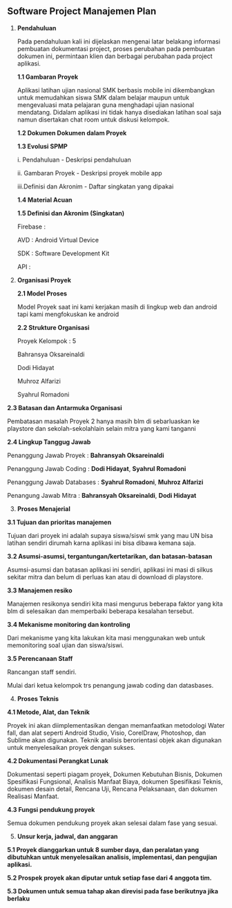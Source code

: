 ## **Software Project Manajemen Plan**

1. **Pendahuluan**

   Pada pendahuluan kali ini dijelaskan mengenai latar belakang informasi  pembuatan dokumentasi project, proses perubahan pada pembuatan dokumen ini, permintaan klien dan berbagai perubahan pada project aplikasi.

   **1.1 Gambaran Proyek**

   Aplikasi latihan ujian nasional SMK berbasis mobile ini dikembangkan untuk memudahkan siswa SMK dalam belajar maupun untuk mengevaluasi mata pelajaran guna menghadapi ujian nasional mendatang. Didalam aplikasi ini tidak hanya disediakan latihan soal saja namun disertakan chat room untuk diskusi kelompok.

   **1.2 Dokumen Dokumen dalam Proyek**

   **1.3 Evolusi SPMP**

   i.     Pendahuluan - Deskripsi pendahuluan

   ii.    Gambaran Proyek - Deskripsi proyek mobile app

   iii.Definisi dan Akronim - Daftar singkatan yang dipakai

   **1.4 Material Acuan**

   **1.5 Definisi dan Akronim \(Singkatan\)**

   Firebase :

   AVD : Android Virtual Device

   SDK : Software Development Kit

   API :

2. **Organisasi Proyek**

   **2.1 Model Proses**

   Model Proyek saat ini kami kerjakan masih di lingkup web dan android tapi kami mengfokuskan ke android

   **2.2 Strukture Organisasi**

   Proyek Kelompok : 5

   Bahransya Oksareinaldi

   Dodi Hidayat

   Muhroz Alfarizi

   Syahrul Romadoni


**2.3 Batasan dan Antarmuka Organisasi**

   Pembatasan masalah Proyek 2 hanya masih blm di sebarluaskan ke playstore dan sekolah-sekolahlain selain mitra yang kami tanganni 

**2.4 Lingkup Tanggug Jawab**
	
   Penanggung Jawab Proyek : **Bahransyah Oksareinaldi**

   Penanggung Jawab Coding : **Dodi Hidayat**, **Syahrul Romadoni**

   Penanggung Jawab Databases : **Syahrul Romadoni**, **Muhroz Alfarizi**
	
   Penangung Jawab Mitra : **Bahransyah Oksareinaldi**, **Dodi Hidayat**

3. **Proses Menajerial**

**3.1 Tujuan dan prioritas manajemen**

   Tujuan dari proyek ini adalah supaya siswa/siswi smk yang mau UN bisa latihan sendiri dirumah karna aplikasi ini bisa dibawa kemana saja.

**3.2 Asumsi-asumsi, tergantungan/kertetarikan, dan batasan-batasan**

   Asumsi-asumsi dan batasan aplikasi ini sendiri, aplikasi ini masi di silkus sekitar mitra dan belum di perluas kan atau di download di playstore.

**3.3 Manajemen resiko**

   Manajemen resikonya sendiri kita masi mengurus beberapa faktor yang kita blm di selesaikan dan memperbaiki beberapa kesalahan tersebut.

**3.4 Mekanisme monitoring dan kontroling**

   Dari mekanisme yang kita lakukan kita masi menggunakan web untuk memonitoring soal ujian dan siswa/siswi.

**3.5 Perencanaan Staff**

   Rancangan staff sendiri.

   Mulai dari ketua kelompok trs penangung jawab coding dan datasbases.
 
 4. **Proses Teknis**
 
 **4.1 Metode, Alat, dan Teknik**
 
 Proyek ini akan diimplementasikan dengan memanfaatkan metodologi Water fall, dan alat seperti Android Studio, Visio, CorelDraw, Photoshop, dan Sublime akan digunakan. Teknik analisis berorientasi objek akan digunakan untuk menyelesaikan proyek dengan sukses.
 
 **4.2 Dokumentasi Perangkat Lunak**
 
 Dokumentasi seperti piagam proyek, Dokumen Kebutuhan Bisnis, Dokumen Spesifikasi Fungsional, Analisis Manfaat Biaya, dokumen Spesifikasi Teknis, dokumen desain detail, Rencana Uji, Rencana Pelaksanaan, dan dokumen Realisasi Manfaat.
 
 **4.3 Fungsi pendukung proyek**
 
 Semua dokumen pendukung proyek akan selesai dalam fase yang sesuai.
 
 5. **Unsur kerja, jadwal, dan anggaran**
 
 **5.1 Proyek dianggarkan untuk 8 sumber daya, dan peralatan yang dibutuhkan untuk menyelesaikan analisis, implementasi, dan pengujian aplikasi.**
 
 **5.2 Prospek proyek akan diputar untuk setiap fase dari 4 anggota tim.**
 
 **5.3 Dokumen untuk semua tahap akan direvisi pada fase berikutnya jika berlaku**
 
